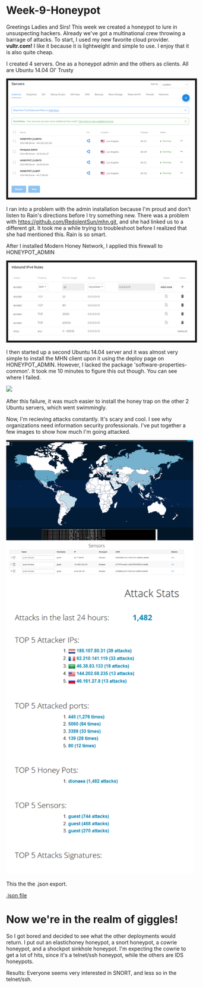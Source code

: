 # Week-9-Honeypot

Greetings Ladies and Sirs!
This week we created a honeypot to lure in unsuspecting hackers. Already we've got a multinational crew throwing a barrage of attacks.
To start, I used my new favorite cloud provider. <b>vultr.com!</b> I like it because it is lightweight and simple to use. I enjoy that it is also quite cheap. 

I created 4 servers. One as a honeypot admin and the others as clients. All are Ubuntu 14.04 Ol' Trusty

<img src="honeypot_servers.PNG" border="5">

I ran into a problem with the admin installation because I'm proud and don't listen to Rain's directions before I try something new. There was a problem with https://github.com/RedolentSun/mhn.git, and she had linked us to a different git. It took me a while trying to troubleshoot before I realized that she had mentioned this. Rain is so smart.

After I installed Modern Honey Network, I applied this firewall to HONEYPOT_ADMIN

<img src="honeypot_firewall.PNG" border="5">

I then started up a second Ubuntu 14.04 server and it was almost very simple to install the MHN client upon it using the deploy page on HONEYPOT_ADMIN. However, I lacked the package 'software-properties-common'. It took me 10 minutes to figure this out though. You can see where I failed. 

<img src="fail.gif">

After this failure, it was much easier to install the honey trap on the other 2 Ubuntu servers, which went swimmingly.

Now, I'm recieving attacks constantly. It's scary and cool. I see why organizations need information security professionals. I've put together a few images to show how much I'm going attacked.

<img src="honeypot_map.gif">

<img src="honeypot_results.PNG">

<img src="honeypot_attackstats.PNG">

This the the .json export.

<a href="session.json">.json file</a>

<h1>Now we're in the realm of giggles!</h1>
So I got bored and decided to see what the other deployments would return. I put out an elastichoney honeypot, a snort honeypot, a cowrie honeypot, and a shockpot sinkhole honeypot. I'm expecting the cowrie to get a lot of hits, since it's a telnet/ssh honeypot, while the others are IDS honeypots.

Results: Everyone seems very interested in SNORT, and less so in the telnet/ssh. 
